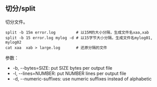 ## 切分/split

切分文件。

```
split -b 15m error.log         # 以15M的大小分隔，生成文件名xaa,xab
split -b 15 error.log mylog -d # 以15字节大小分隔，生成文件名mylog01, mylog02
cat xaa  xab > large.log       # 还原分隔的文件
```

参数：

- -b, --bytes=SIZE: put SIZE bytes per output file      
- -l, --lines=NUMBER: put NUMBER lines per output file
- -d, --numeric-suffixes: use numeric suffixes instead of alphabetic
